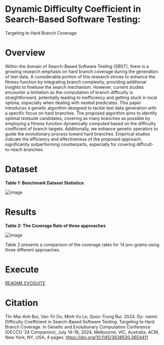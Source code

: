 # Dynamic Difficulty Coefficient in Search-Based Software Testing:
  Targeting to Hard Branch Coverage
# Overview 
Within the domain of Search-Based Software Testing (SBST), there
is a growing research emphasis on hard branch coverage during
the generation of test data. A considerable portion of this research
strives to enhance the fitness function by integrating branch complexity, providing additional insights to finetune the search mechanism. However, current studies encounter a limitation as the computation of branch difficulty is straightforward, potentially leading
to inefficiency and getting stuck in local optima, especially when
dealing with nested predicates. This paper introduces a genetic algorithm designed to tackle test data generation with a specific focus
on hard branches. The proposed algorithm aims to identify optimal
testsuite candidates, covering as many branches as possible by
employing a fitness function dynamically computed based on the
difficulty coefficient of branch targets. Additionally, we enhance
genetic operators to guide the evolutionary process toward hard
branches. Empirical studies indicate the efficiency and effectiveness
of the proposed approach, significantly outperforming counterparts,
especially for covering difficult-to-reach branches.
# Dataset
  **Table 1: Benchmark Dataset Statistics**


![image](https://github.com/LeMINhVux/GECCO_2024_Constraint_Based_Software_Test_Generation/assets/91714533/8b876e49-640a-41e9-ad26-6bde91c9acf5)

#  Results
  **Table 2: The Coverage Rate of three approaches**

![image](https://github.com/LeMINhVux/GECCO_2024_Constraint_Based_Software_Test_Generation/assets/91714533/48662006-ebf8-4490-b969-eacba16f6449)

Table 2 presents a comparison of the coverage rates for 14 pro-grams using three different approaches.
# Execute
[README EVOSUITE](https://github.com/LeMINhVux/GECCO_2024_Constraint_Based_Software_Test_Generation/blob/main/Program/README.md)
# Citation
Thi-Mai-Anh Bui, Van-Tri Do, Minh Vu Le, Quoc-Trung Bui. 2024. Dy-
namic Difficulty Coefficient in Search-Based Software Testing: Targeting to
Hard Branch Coverage. In Genetic and Evolutionary Computation Conference
(GECCO ’24 Companion), July 14–18, 2024, Melbourne, VIC, Australia. ACM,
New York, NY, USA, 4 pages. https://doi.org/10.1145/3638530.3654411









